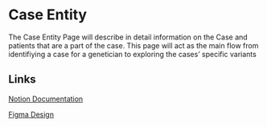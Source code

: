 # Case Entity

The Case Entity Page will describe in detail information on the Case and patients that are a part of the case. This page will act as the main flow from identifiying a case for a genetician to exploring the cases’ specific variants


## Links

[Notion Documentation](https://www.notion.so/ferlab/Case-Entity-209b0fcecb3d80b3915cd3a17f69848a)

[Figma Design](https://www.figma.com/design/Ogrv9TpaH0xlaLpRpMNIR3/Case-Entity?node-id=304-6277&p=f&m=dev)

